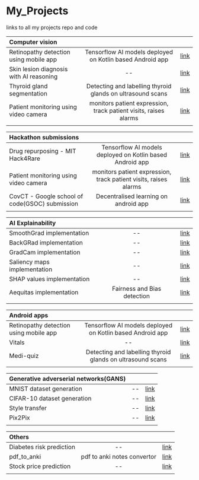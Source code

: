 # My_Projects
links to all my projects repo and code

| Computer vision| | | 
| :---         |     :---:      |          ---: | 
|  Retinopathy detection using mobile app  | Tensorflow AI models deployed on Kotlin based Android app|[link](https://github.com/Amritpal-001/Retinopathy_detection_Android_app) |  
|  Skin lesion diagnosis with AI reasoning  | -- |[link](https://github.com/Amritpal-001/Skin_lesions_Classification) |    
|  Thyroid gland segmentation  | Detecting and labelling thyroid glands on ultrasound scans |[link](https://github.com/Amritpal-001/Image_Segmentation) |
|  Patient monitoring using video camera  | monitors patient expression, track patient visits, raises alarms|[link](https://github.com/Amritpal-001/ICU_patient_monitoring) |  
| | | 


| Hackathon submissions| | | 
| :---         |     :---:      |          ---: | 
|  Drug repurposing - MIT Hack4Rare | Tensorflow AI models deployed on Kotlin based Android app|[link](https://github.com/Amritpal-001/Retinopathy_detection_Android_app) |  
|  Patient monitoring using video camera  | monitors patient expression, track patient visits, raises alarms|[link](https://github.com/Amritpal-001/ICU_patient_monitoring) |    
|  CovCT - Google school of code(GSOC) submission |  Decentralised learning on android app |[link](https://github.com/Amritpal-001/CovCT) |
| | | 
 

| AI Explainability | | | 
| :---         |     :---:      |          ---: | 
|  SmoothGrad implementation  | -- |[link](https://github.com/Amritpal-001/Explainable_AI) |  
|  BackGRad implementation  | -- |[link](https://github.com/Amritpal-001/Explainable_AI) |  
|  GradCam implementation  | -- |[link](https://github.com/Amritpal-001/Explainable_AI) |  
|  Saliency maps implementation  | -- |[link](https://github.com/Amritpal-001/Explainable_AI) |  
|  SHAP values implementation  | -- |[link](https://github.com/Amritpal-001/Explainable_AI) |  
|  Aequitas implementation |Fairness and Bias detection  |[link](https://github.com/Amritpal-001/Explainable_AI) |  
| | | 


| Android apps| | | 
| :---         |     :---:      |          ---: | 
|  Retinopathy detection using mobile app  | Tensorflow AI models deployed on Kotlin based Android app|[link](https://github.com/Amritpal-001/Retinopathy_detection_Android_app) |  
|  Vitals  | -- |[link](https://github.com/Amritpal-001/Skin_lesions_Classification) |    
|  Medi-quiz  | Detecting and labelling thyroid glands on ultrasound scans |[link](https://github.com/Amritpal-001/Image_Segmentation) |
| | | 


| Generative adverserial networks(GANS)| | | 
| :---         |     :---:      |          ---: | 
|  MNIST dataset generation   | -- | [link](https://github.com/Amritpal-001/Generative-adversarial-networks-GANs) |
| CIFAR-10 dataset generation | -- | [link](https://github.com/Amritpal-001/Generative-adversarial-networks-GANs) |
| Style transfer | -- | [link](https://github.com/Amritpal-001/Generative-adversarial-networks-GANs) |
|    Pix2Pix | -- | [link](https://github.com/Amritpal-001/Generative-adversarial-networks-GANs) |
| | | 


| Others| | |
| :---         |     :---:      |          ---: | 
|  Diabetes risk prediction  | -- |[link](https://github.com/Amritpal-001/Medical-Diagnosis_Prognosis/tree/master/Diabetes%20risk%20prediction) |  
| pdf_to_anki | pdf to anki notes convertor  |  [link](https://github.com/Amritpal-001/pdf_to_anki) |
|Stock price prediction| -- | [link](https://github.com/Amritpal-001/Stock-price-predicition)|
| | | |
